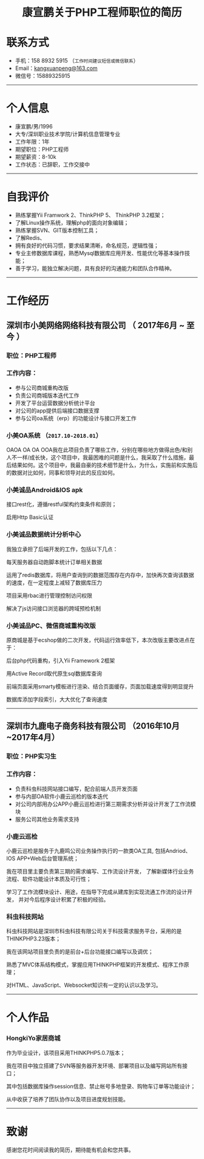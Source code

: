 # <center>康宣鹏关于PHP工程师职位的简历</center>
# 联系方式
- 手机：158 8932 5915 （```工作时间建议短信或微信联系```）
- Email：kangxuanpeng@163.com 
- 微信号：15889325915
---
# 个人信息
 - 康宣鹏/男/1996 
 - 大专/深圳职业技术学院/计算机信息管理专业 
 - 工作年限：1年
 - 期望职位：PHP工程师
 - 期望薪资：8-10k
 - 工作状态：已辞职，工作交接中
---
 # 自我评价
- 熟练掌握Yii Framwork 2、ThinkPHP 5、 ThinkPHP 3.2框架；
 - 了解Linux操作系统，理解php的面向对象编辑；
 - 熟练掌握SVN、GIT版本控制工具；
 - 了解Redis、
- 拥有良好的代码习惯，要求结果清晰，命名规范，逻辑性强；
- 专业主修数据库课程，熟悉Mysql数据库应用开发、性能优化等基本操作技能；
-    善于学习，能独立解决问题，具有良好的沟通能力和团队合作精神。
---
# 工作经历
## 深圳市小美网络网络科技有限公司 （ 2017年6月 ~ 至今 ）
### 职位：PHP工程师
### 工作内容：
- 参与公司商城重构改版
 - 负责公司商城版本迭代工作
- 开发了平台运营数据分析统计平台
 - 对公司的app提供后端接口数据支撑
- 参与公司oa系统（erp）的功能设计与接口开发工作
### 小美OA系统 （```2017.10-2018.01```）
OAOA OA OA OOA我在此项目负责了哪些工作，分别在哪些地方做得出色/和别人不一样/成长快，这个项目中，我最困难的问题是什么，我采取了什么措施，最后结果如何。这个项目中，我最自豪的技术细节是什么，为什么，实施前和实施后的数据对比如何，同事和领导对此的反应如何。
### 小美诚品Android&IOS apk 
接口rest化，遵循restful架构约束条件和原则；  

启用Http Basic认证
### 小美诚品数据统计分析中心
我独立承担了后端开发的工作，包括以下几点：  

每天服务器自动跑脚本统计订单相关数据  

运用了redis数据库，将用户查询到的数据范围存在内存中，加快再次查询该数据的速度，在一定程度上减轻了数据库压力  

项目采用rbac进行管理控制访问权限  

解决了js访问接口浏览器的跨域预检机制
### 小美诚品PC、微信商城重构改版
原商城是基于ecshop做的二次开发，代码运行效率低下，本次改版主要改进点在于：  

后台php代码重构，引入Yii Framework 2框架  

用Active Record取代原生sql数据库查询  

前端页面采用smarty模板进行渲染、结合页面缓存，页面加载速度得到明显提升  

数据库添加字段索引，大大优化了查询速度
 - --
## 深圳市九鹿电子商务科技有限公司 （2016年10月~2017年4月）
### 职位：PHP实习生
### 工作内容：
- 负责科虫科技网站接口编写，配合前端人员开发页面
- 参与内部OA软件小鹿云巡检的版本迭代
- 对公司内部用办公APP小鹿云巡检进行第三期需求分析并设计开发了工作流模块
- 服务公司其他业务需求支持
### 小鹿云巡检
小鹿云巡检是服务于九鹿鸣公司业务操作执行的一款类OA工具,
包括Andriod、IOS APP+Web后台管理系统；  

我在项目里主要负责第三期的需求编写、工作流设计开发，
了解新媒体行业业务流程、软件功能设计本质及可行性；  

学习了工作流模块设计、用途，在指导下完成从建库到实现流通工作流的设计开发，
并对今后程序设计积累了积极的经验。
### 科虫科技网站
科虫科技网站是深圳市科虫科技有限公司关于科技需求服务平台，采用的是THINKPHP3.23版本；   

我在该网站项目里负责的是前台+后台功能接口编写以及调优；   

熟悉了MVC体系结构模式，掌握应用THINKPHP框架的开发模式、程序工作原理；   

对HTML、JavaScript、Websocket知识有一定的认识以及学习。
- - -
# 个人作品
### HongkiYo家居商城 
作为毕业设计，该项目采用THINKPHP5.0.7版本；  

我在项目中独立搭建了SVN等服务器开发环境、部署项目以及编写网站所有接口；  

其中包括数据库操作session信息、禁止帐号多地登录、购物车订单等功能设计；  

从中收获了培养了团队协作以及项目进度规划技能。
 - - -
# 致谢
感谢您花时间阅读我的简历，期待能有机会和您共事。
